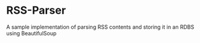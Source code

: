 # RSS-Parser
A sample implementation of parsing RSS contents and storing it in an RDBS using BeautifulSoup
